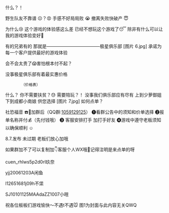 什么？！

野生队友不靠谱 ☹️？😡
手感不好局局败 😭
撤离失败快破产 😇

为什么😢
这个游戏的体验感这么差
已经不想玩这个游戏了😴
除非有什么可以让我的游戏体验变好🥵

有的兄弟有的
那就是————————————极星俱乐部
[图片 6.jpg]
承诺为每一个客户提供最好的游戏体验

会不会太贵了😱害怕根本付不起？

没事极星俱乐部有着最实惠价格

           （价格表）

什么？
你不需要扶贫？😓
需要陪玩？！
没事我们俱乐部应有尽有
上到少萝御姐
下到成都小南娘
供您选择
[图片 7.jpg]
如何点单？

社恐福音 ☎️🌟加群后（QQ群:[1059129125](https://qm.qq.com/q/Kpp9WdYRqO)）
❶看群公告中的须知和价单选择
❷报单名称并付💰（先付钱哦）
❸ 客服安排打手 加打手好友
❹游戏中遵守老板须知以确保顺利 ☺️

8.7.发布 未过期 老板们放心加哦

如果群加不了可以复制加👇客服个人WX哦💫记得注明是来点单的呀

cuen_rhlws5p2d0rl玖奈

yjj20061203A闲鱼

l12651681j09h不栠

SJ10101125MAAdaZZ1007小暄


祝各位板板们游戏愉快～不遇t不遇🐭
图1为封面与此内容无关QWQ




